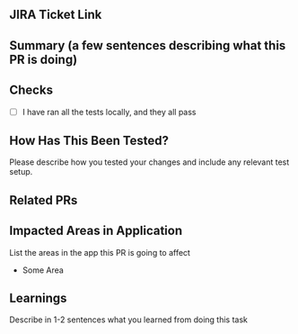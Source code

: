 ## JIRA Ticket Link


## Summary (a few sentences describing what this PR is doing) 


## Checks
-  [ ] I have ran all the tests locally, and they all pass

## How Has This Been Tested?
Please describe how you tested your changes and include any relevant test setup.

## Related PRs


## Impacted Areas in Application
List the areas in the app this PR is going to affect 
* Some Area

## Learnings
Describe in 1-2 sentences what you learned from doing this task